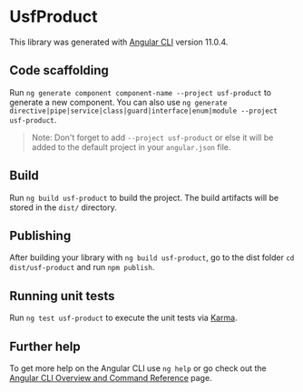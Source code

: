 # UsfProduct

This library was generated with [Angular CLI](https://github.com/angular/angular-cli) version 11.0.4.

## Code scaffolding

Run `ng generate component component-name --project usf-product` to generate a new component. You can also use `ng generate directive|pipe|service|class|guard|interface|enum|module --project usf-product`.
> Note: Don't forget to add `--project usf-product` or else it will be added to the default project in your `angular.json` file. 

## Build

Run `ng build usf-product` to build the project. The build artifacts will be stored in the `dist/` directory.

## Publishing

After building your library with `ng build usf-product`, go to the dist folder `cd dist/usf-product` and run `npm publish`.

## Running unit tests

Run `ng test usf-product` to execute the unit tests via [Karma](https://karma-runner.github.io).

## Further help

To get more help on the Angular CLI use `ng help` or go check out the [Angular CLI Overview and Command Reference](https://angular.io/cli) page.
